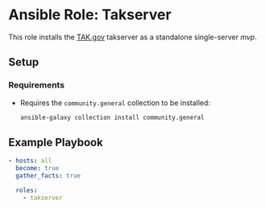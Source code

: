 # Ansible Role: Takserver

This role installs the [TAK.gov](https://tak.gov/) takserver as a standalone single-server _mvp_.

## Setup

### Requirements

- Requires the `community.general` collection to be installed:

  ```bash
  ansible-galaxy collection install community.general
  ```

## Example Playbook

```yml
- hosts: all
  become: true
  gather_facts: true

  roles:
    - takserver
```